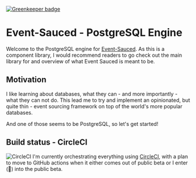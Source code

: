 
[![Greenkeeper badge](https://badges.greenkeeper.io/YannickMeeus/event-sauced-ts-postgresql.svg)](https://greenkeeper.io/)

# Event-Sauced - PostgreSQL Engine

Welcome to the PostgreSQL engine for [Event-Sauced](https://github.com/YannickMeeus/event-sauced-ts).
As this is a component library, I would recommend readers to go check out the main library for
and overview of what Event Sauced is meant to be.

## Motivation

I like learning about databases, what they can - and more importantly - what they can not do.
This lead me to try and implement an opinionated, but quite thin - event sourcing framework
on top of the world's more popular databases.

And one of those seems to be PostgreSQL, so let's get started!

## Build status - CircleCI

![CircleCI](https://img.shields.io/circleci/build/github/YannickMeeus/event-sauced-ts-postgresql.svg?style=for-the-badge)
I'm currently orchestrating everything using [CircleCI](https://circleci.com/gh/YannickMeeus/event-sauced-ts-postgresql),
with a plan to move to GitHub actions when it either comes out of public beta or I enter (🙏) into the public beta.

